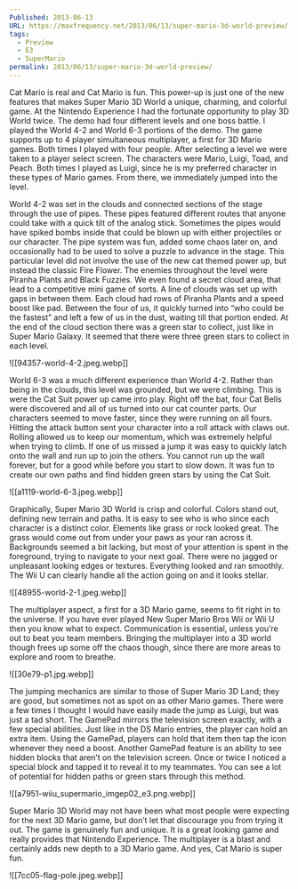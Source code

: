 ```yaml
---
Published: 2013-06-13
URL: https://maxfrequency.net/2013/06/13/super-mario-3d-world-preview/
tags:
  - Preview
  - E3
  - SuperMario
permalink: 2013/06/13/super-mario-3d-world-preview/
---
```

Cat Mario is real and Cat Mario is fun. This power-up is just one of the new features that makes Super Mario 3D World a unique, charming, and colorful game. At the Nintendo Experience I had the fortunate opportunity to play 3D World twice. The demo had four different levels and one boss battle. I played the World 4-2 and World 6-3 portions of the demo. The game supports up to 4 player simultaneous multiplayer, a first for 3D Mario games. Both times I played with four people. After selecting a level we were taken to a player select screen. The characters were Mario, Luigi, Toad, and Peach. Both times I played as Luigi, since he is my preferred character in these types of Mario games. From there, we immediately jumped into the level.

World 4-2 was set in the clouds and connected sections of the stage through the use of pipes. These pipes featured different routes that anyone could take with a quick tilt of the analog stick. Sometimes the pipes would have spiked bombs inside that could be blown up with either projectiles or our character. The pipe system was fun, added some chaos later on, and occasionally had to be used to solve a puzzle to advance in the stage. This particular level did not involve the use of the new cat themed power up, but instead the classic Fire Flower. The enemies throughout the level were Piranha Plants and Black Fuzzies. We even found a secret cloud area, that lead to a competitive mini game of sorts. A line of clouds was set up with gaps in between them. Each cloud had rows of Piranha Plants and a speed boost like pad. Between the four of us, it quickly turned into “who could be the fastest” and left a few of us in the dust, waiting till that portion ended. At the end of the cloud section there was a green star to collect, just like in Super Mario Galaxy. It seemed that there were three green stars to collect in each level.

![[94357-world-4-2.jpeg.webp]]

World 6-3 was a much different experience than World 4-2. Rather than being in the clouds, this level was grounded, but we were climbing. This is were the Cat Suit power up came into play. Right off the bat, four Cat Bells were discovered and all of us turned into our cat counter parts. Our characters seemed to move faster, since they were running on all fours. Hitting the attack button sent your character into a roll attack with claws out. Rolling allowed us to keep our momentum, which was extremely helpful when trying to climb. If one of us missed a jump it was easy to quickly latch onto the wall and run up to join the others. You cannot run up the wall forever, but for a good while before you start to slow down. It was fun to create our own paths and find hidden green stars by using the Cat Suit.

![[a1119-world-6-3.jpeg.webp]]

Graphically, Super Mario 3D World is crisp and colorful. Colors stand out, defining new terrain and paths. It is easy to see who is who since each character is a distinct color. Elements like grass or rock looked great. The grass would come out from under your paws as your ran across it. Backgrounds seemed a bit lacking, but most of your attention is spent in the foreground, trying to navigate to your next goal. There were no jagged or unpleasant looking edges or textures. Everything looked and ran smoothly. The Wii U can clearly handle all the action going on and it looks stellar.

![[48955-world-2-1.jpeg.webp]]

The multiplayer aspect, a first for a 3D Mario game, seems to fit right in to the universe. If you have ever played New Super Mario Bros Wii or Wii U then you know what to expect. Communication is essential, unless you’re out to beat you team members. Bringing the multiplayer into a 3D world though frees up some off the chaos though, since there are more areas to explore and room to breathe.

![[30e79-p1.jpg.webp]]

The jumping mechanics are similar to those of Super Mario 3D Land; they are good, but sometimes not as spot on as other Mario games. There were a few times I thought I would have easily made the jump as Luigi, but was just a tad short. The GamePad mirrors the television screen exactly, with a few special abilities. Just like in the DS Mario entries, the player can hold an extra item. Using the GamePad, players can hold that item then tap the icon whenever they need a boost. Another GamePad feature is an ability to see hidden blocks that aren’t on the television screen. Once or twice I noticed a special block and tapped it to reveal it to my teammates. You can see a lot of potential for hidden paths or green stars through this method.

![[a7951-wiiu_supermario_imgep02_e3.png.webp]]

Super Mario 3D World may not have been what most people were expecting for the next 3D Mario game, but don’t let that discourage you from trying it out. The game is genuinely fun and unique. It is a great looking game and really provides that Nintendo Experience. The multiplayer is a blast and certainly adds new depth to a 3D Mario game. And yes, Cat Mario is super fun.

![[7cc05-flag-pole.jpeg.webp]]
